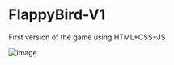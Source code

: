 # FlappyBird-V1
First version of the game using HTML+CSS+JS

![image](https://user-images.githubusercontent.com/7384901/202596687-ba3fc1a8-4f1b-443a-9823-18bd93ba381c.png)
